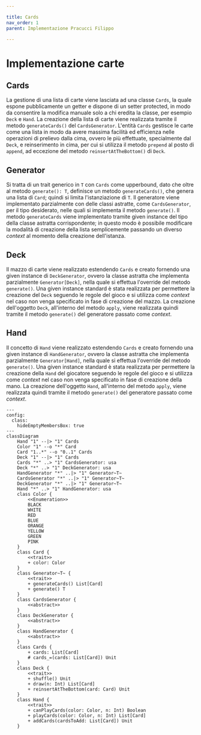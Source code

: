 ```yaml
---

title: Cards
nav_order: 1
parent: Implementazione Pracucci Filippo

---
```


# Implementazione carte

## Cards

La gestione di una lista di carte viene lasciata ad una classe `Cards`, la quale espone pubblicamente un getter e
dispone di un setter protected, in modo da consentire la modifica manuale solo a chi eredita la classe, per esempio
`Deck` e `Hand`. La creazione della lista di carte viene realizzata tramite il metodo `generateCards()` del
`CardsGenerator`. L'entità `Cards` gestisce le carte come una lista in modo da avere massima facilità ed efficienza
nelle operazioni di prelievo dalla cima, ovvero le più effettuate, specialmente dal `Deck`, e reinserimento in cima,
per cui si utilizza il metodo `prepend` al posto di `append`, ad eccezione del metodo `reinsertAtTheBottom()` di `Deck`.

## Generator

Si tratta di un trait generico in `T` con `Cards` come upperbound, dato che oltre al metodo `generate(): T`, definisce
un metodo `generateCards()`, che genera una lista di `Card`; quindi si limita l'istanziazione di `T`. Il generatore
viene implementato parzialmente con delle classi astratte, come `CardsGenerator`, per il tipo desiderato, nelle quali
si implementa il metodo `generate()`. Il metodo `generateCards` viene implementato tramite given instance del tipo della
classe astratta corrispondente; in questo modo è possibile modificare la modalità di creazione della lista semplicemente
passando un diverso _context_ al momento della creazione dell'istanza.

## Deck

Il mazzo di carte viene realizzato estendendo `Cards` e creato fornendo una given instance di `DeckGenerator`, ovvero la
classe astratta che implementa parzialmente `Generator[Deck]`, nella quale si effettua l'override del metodo
`generate()`. Una given instance standard è stata realizzata per permettere la creazione del `Deck` seguendo le regole
del gioco e si utilizza come _context_ nel caso non venga specificato in fase di creazione del mazzo. La creazione
dell'oggetto `Deck`, all'interno del metodo `apply`, viene realizzata quindi tramite il metodo `generate()` del
generatore passato come _context_.

## Hand

Il concetto di `Hand` viene realizzato estendendo `Cards` e creato fornendo una given instance di `HandGenerator`,
ovvero la classe astratta che implementa parzialmente `Generator[Hand]`, nella quale si effettua l'override del metodo
`generate()`. Una given instance standard è stata realizzata per permettere la creazione della `Hand` del giocatore
seguendo le regole del gioco e si utilizza come _context_ nel caso non venga specificato in fase di creazione della
mano. La creazione dell'oggetto `Hand`, all'interno del metodo `apply`, viene realizzata quindi tramite il metodo
`generate()` del generatore passato come _context_.

```mermaid
---
config:
  class:
    hideEmptyMembersBox: true
---
classDiagram
    Hand "1" --|> "1" Cards
    Color "1" --o "*" Card
    Card "1..*" --o "0..1" Cards
    Deck "1" --|> "1" Cards
    Cards "*" ..> "1" CardsGenerator: usa
    Deck "*" ..> "1" DeckGenerator: usa
    HandGenerator "*" ..|> "1" Generator~T~
    CardsGenerator "*" ..|> "1" Generator~T~
    DeckGenerator "*" ..|> "1" Generator~T~
    Hand "*" ..> "1" HandGenerator: usa
    class Color {
        <<Enumeration>>
        BLACK
        WHITE
        RED
        BLUE
        ORANGE
        YELLOW
        GREEN
        PINK
    }
    class Card {
        <<trait>>
        + color: Color
    }
    class Generator~T~ {
        <<trait>>
        + generateCards() List[Card]
        + generate() T
    }
    class CardsGenerator {
        <<abstract>>
    }
    class DeckGenerator {
        <<abstract>>
    }
    class HandGenerator {
        <<abstract>>
    }
    class Cards {
        + cards: List[Card]
        # cards_=(cards: List[Card]) Unit
    }
    class Deck {
        <<trait>>
        + shuffle() Unit
        + draw(n: Int) List[Card]
        + reinsertAtTheBottom(card: Card) Unit
    }
    class Hand {
        <<trait>>
        + canPlayCards(color: Color, n: Int) Boolean
        + playCards(color: Color, n: Int) List[Card]
        + addCards(cardsToAdd: List[Card]) Unit
    }
```